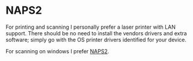 # NAPS2

For printing and scanning I personally prefer a laser printer with LAN support. There should be no need to install the vendors drivers and extra software; simply go with the OS printer drivers identified for your device.

For scanning on windows I prefer [NAPS2](https://www.naps2.com).
